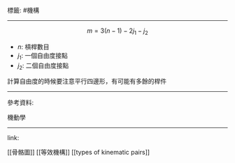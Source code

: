 標籤: #機構 

---

$$m = 3(n - 1) - 2j_1 - j_2$$

- $n$: 槓桿數目
- $j_1$: 一個自由度接點
- $j_2$: 二個自由度接點

計算自由度的時候要注意平行四邊形，有可能有多餘的桿件

---

參考資料:

機動學

---

link:

[[骨骼圖]]
[[等效機構]]
[[types of kinematic pairs]]